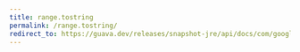 ```yaml
---
title: range.tostring
permalink: /range.tostring/
redirect_to: https://guava.dev/releases/snapshot-jre/api/docs/com/google/common/collect/Range.html#toString--
---
```

